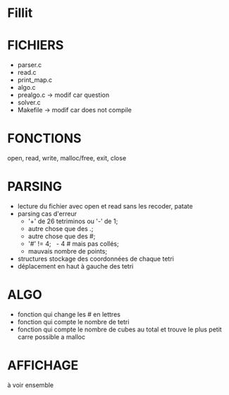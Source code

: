 # Fillit

# FICHIERS

- parser.c
- read.c
- print_map.c
- algo.c
- prealgo.c -> modif car question
- solver.c
- Makefile -> modif car does not compile


# FONCTIONS

open, read, write, malloc/free, exit, close


# PARSING

- lecture du fichier avec open et read sans les recoder, patate
- parsing cas d'erreur
    - '+' de 26 tetriminos ou '-' de 1;
    - autre chose que des .;
    - autre chose que des #;
    - '#' != 4;
    - 4 # mais pas collés;
    - mauvais nombre de points;
- structures stockage des coordonnées de chaque tetri
- déplacement en haut à gauche des tetri


# ALGO

- fonction qui change les # en lettres
- fonction qui compte le nombre de tetri
- fonction qui compte le nombre de cubes au total et trouve le plus petit
carre possible a malloc

# AFFICHAGE

à voir ensemble
